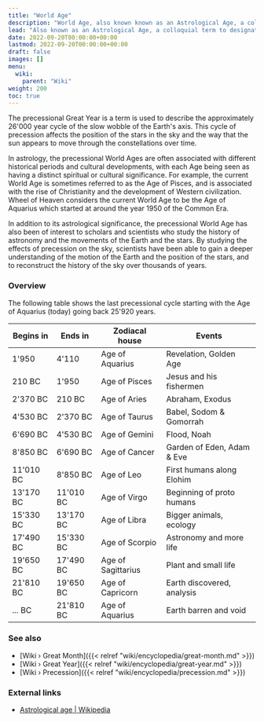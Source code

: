 ```yaml
---
title: "World Age"
description: "World Age, also known known as an Astrological Age, a colloquial term to designate a Great Month by its Zodiacal name. For instance, right now, we are transitioning from the Age of Pisces to the Age of Aquarius."
lead: "Also known as an Astrological Age, a colloquial term to designate a Great Month by its Zodiacal name. For instance, right now, we are transitioning from the Age of Pisces to the Age of Aquarius."
date: 2022-09-20T00:00:00+00:00
lastmod: 2022-09-20T00:00:00+00:00
draft: false
images: []
menu:
  wiki:
    parent: "Wiki"
weight: 200
toc: true
---
```


The precessional Great Year is a term is used to describe the approximately 26'000 year cycle of the slow wobble of the Earth's axis. This cycle of precession affects the position of the stars in the sky and the way that the sun appears to move through the constellations over time.

In astrology, the precessional World Ages are often associated with different historical periods and cultural developments, with each Age being seen as having a distinct spiritual or cultural significance. For example, the current World Age is sometimes referred to as the Age of Pisces, and is associated with the rise of Christianity and the development of Western civilization. Wheel of Heaven considers the current World Age to be the Age of Aquarius which started at around the year 1950 of the Common Era.

In addition to its astrological significance, the precessional World Age has also been of interest to scholars and scientists who study the history of astronomy and the movements of the Earth and the stars. By studying the effects of precession on the sky, scientists have been able to gain a deeper understanding of the motion of the Earth and the position of the stars, and to reconstruct the history of the sky over thousands of years.

### Overview

The following table shows the last precessional cycle starting with the Age of Aquarius (today) going back 25'920 years.

| Begins in | Ends in   | Zodiacal house     | Events                     |
|-----------|-----------|--------------------|----------------------------|
| 1'950     | 4'110     | Age of Aquarius    | Revelation, Golden Age     |
| 210 BC    | 1'950     | Age of Pisces      | Jesus and his fishermen    |
| 2'370 BC  | 210 BC    | Age of Aries       | Abraham, Exodus            |
| 4'530 BC  | 2'370 BC  | Age of Taurus      | Babel, Sodom & Gomorrah    |
| 6'690 BC  | 4'530 BC  | Age of Gemini      | Flood, Noah                |
| 8'850 BC  | 6'690 BC  | Age of Cancer      | Garden of Eden, Adam & Eve |
| 11'010 BC | 8'850 BC  | Age of Leo         | First humans along Elohim  |
| 13'170 BC | 11'010 BC | Age of Virgo       | Beginning of proto humans  |
| 15'330 BC | 13'170 BC | Age of Libra       | Bigger animals, ecology    |
| 17'490 BC | 15'330 BC | Age of Scorpio     | Astronomy and more life    |
| 19'650 BC | 17'490 BC | Age of Sagittarius | Plant and small life       |
| 21'810 BC | 19'650 BC | Age of Capricorn   | Earth discovered, analysis |
| ... BC    | 21'810 BC | Age of Aquarius    | Earth barren and void      |

### See also

- [Wiki › Great Month]({{< relref "wiki/encyclopedia/great-month.md" >}})
- [Wiki › Great Year]({{< relref "wiki/encyclopedia/great-year.md" >}})
- [Wiki › Precession]({{< relref "wiki/encyclopedia/precession.md" >}})

### External links

- [Astrological age | Wikipedia](https://en.wikipedia.org/wiki/Astrological_age)
